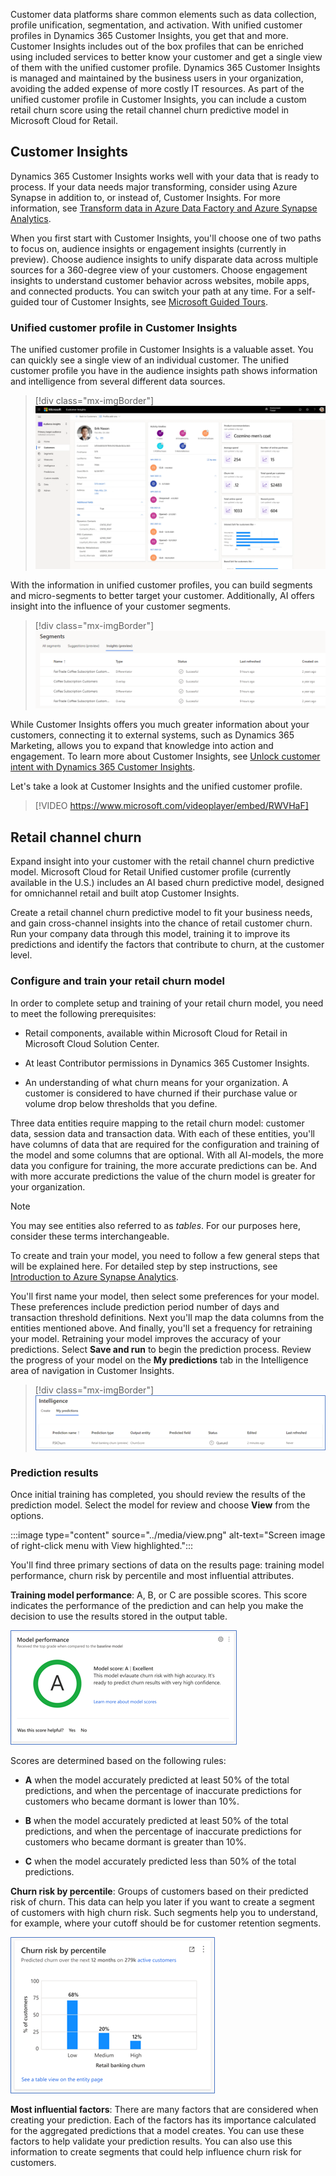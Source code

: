 Customer data platforms share common elements such as data collection, profile unification, segmentation, and activation. With unified customer profiles in Dynamics 365 Customer Insights, you get that and more. Customer Insights includes out of the box profiles that can be enriched using included services to better know your customer and get a single view of them with the unified customer profile. Dynamics 365 Customer Insights is managed and maintained by the business users in your organization, avoiding the added expense of more costly IT resources. As part of the unified customer profile in Customer Insights, you can include a custom retail churn score using the retail channel churn predictive model in Microsoft Cloud for Retail.

## Customer Insights

Dynamics 365 Customer Insights works well with your data that is ready to process. If your data needs major transforming, consider using Azure Synapse in addition to, or instead of, Customer Insights. For more information, see [Transform data in Azure Data Factory and Azure Synapse Analytics](/azure/data-factory/transform-data/?azure-portal=true).

When you first start with Customer Insights, you'll choose one of two paths to focus on, audience insights or engagement insights (currently in preview). Choose audience insights to unify disparate data across multiple sources for a 360-degree view of your customers. Choose engagement insights to understand customer behavior across websites, mobile apps, and connected products. You can switch your path at any time. For a self-guided tour of Customer Insights, see  [Microsoft Guided Tours](https://guidedtour.microsoft.com/en-us/guidedtour/dynamics/customer-insights/5/1/?azure-portal=true).

### Unified customer profile in Customer Insights

The unified customer profile in Customer Insights is a valuable asset. You can quickly see a single view of an individual customer. The unified customer profile you have in the audience insights path shows information and intelligence from several different data sources.

> [!div class="mx-imgBorder"]
> [![Screen image of a unified customer profile in Dynamics 365 Customer Insights.](../media/profile.png)](../media/profile.png#lightbox)

With the information in unified customer profiles, you can build segments and micro-segments to better target your customer. Additionally, AI offers insight into the influence of your customer segments.

> [!div class="mx-imgBorder"]
> [![Screen view of a table of segments and their status values.](../media/segments.png)](../media/segments.png#lightbox)

While Customer Insights offers you much greater information about your customers, connecting it to external systems, such as Dynamics 365 Marketing, allows you to expand that knowledge into action and engagement. To learn more about Customer Insights, see [Unlock customer intent with Dynamics 365 Customer Insights](/learn/paths/build-customer-insights/?azure-portal=true).

Let's take a look at Customer Insights and the unified customer profile.

> [!VIDEO https://www.microsoft.com/videoplayer/embed/RWVHaF]

## Retail channel churn

Expand insight into your customer with the retail channel churn predictive model. Microsoft Cloud for Retail Unified customer profile (currently available in the U.S.) includes an AI based churn predictive model, designed for omnichannel retail and built atop Customer Insights.

Create a retail channel churn predictive model to fit your business needs, and gain cross-channel insights into the chance of retail customer churn. Run your company data through this model, training it to improve its predictions and identify the factors that contribute to churn, at the customer level.

### Configure and train your retail churn model

In order to complete setup and training of your retail churn model, you need to meet the following prerequisites:

- Retail components, available within Microsoft Cloud for Retail in Microsoft Cloud Solution Center.

- At least Contributor permissions in Dynamics 365 Customer Insights.

- An understanding of what churn means for your organization. A customer is considered to have churned if their purchase value or volume drop below thresholds that you define.

Three data entities require mapping to the retail churn model: customer data, session data and transaction data. With each of these entities, you'll have columns of data that are required for the configuration and training of the model and some columns that are optional. With all AI-models, the more data you configure for training, the more accurate predictions can be. And with more accurate predictions the value of the churn model is greater for your organization.

> [!NOTE]
> You may see entities also referred to as *tables*. For our purposes here, consider these terms interchangeable.

To create and train your model, you need to follow a few general steps that will be explained here. For detailed step by step instructions, see [Introduction to Azure Synapse Analytics](/learn/modules/introduction-azure-synapse-analytics/?azure-portal=true).

You'll first name your model, then select some preferences for your model. These preferences include prediction period number of days and transaction threshold definitions. Next you'll map the data columns from the entities mentioned above. And finally, you'll set a frequency for retraining your model. Retraining your model improves the accuracy of your predictions. Select **Save and run** to begin the prediction process. Review the progress of your model on the **My predictions** tab in the Intelligence area of navigation in Customer Insights.

> [!div class="mx-imgBorder"]
> ![Screen image of the My Predictions tab of Intelligence area in Customer Insights.](../media/my-predictions.png)

### Prediction results

Once initial training has completed, you should review the results of the prediction model. Select the model for review and choose **View** from the options.

:::image type="content" source="../media/view.png" alt-text="Screen image of right-click menu with View highlighted.":::

You'll find three primary sections of data on the results page: training model performance, churn risk by percentile and most influential attributes.

**Training model performance**: A, B, or C are possible scores. This score indicates the performance of the prediction and can help you make the decision to use the results stored in the output table.

![Screen image showing the model score of a successful model.](../media/performance.png)

Scores are determined based on the following rules:

- **A** when the model accurately predicted at least 50% of the total predictions, and when the percentage of inaccurate predictions for customers who became dormant is lower than 10%.

- **B** when the model accurately predicted at least 50% of the total predictions, and when the percentage of inaccurate predictions for customers who became dormant is greater than 10%.

- **C** when the model accurately predicted less than 50% of the total predictions.

**Churn risk by percentile**: Groups of customers based on their predicted risk of churn. This data can help you later if you want to create a segment of customers with high churn risk. Such segments help you to understand, for example, where your cutoff should be for customer retention segments.

![Screen image of a chart displaying churn risks.](../media/churn-risk.png)

**Most influential factors**: There are many factors that are considered when creating your prediction. Each of the factors has its importance calculated for the aggregated predictions that a model creates. You can use these factors to help validate your prediction results. You can also use this information to create segments that could help influence churn risk for customers.
